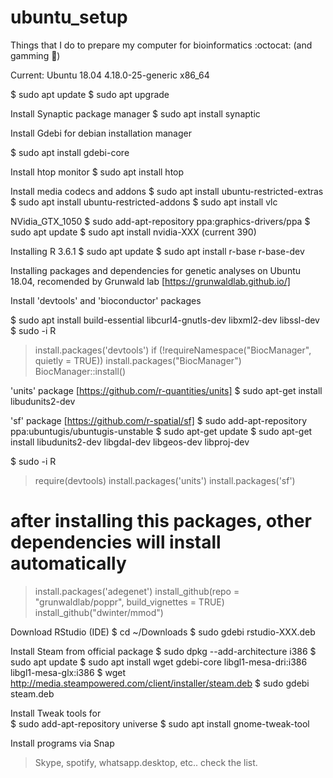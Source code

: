 # ubuntu_setup
Things that I do to prepare my computer for bioinformatics :octocat: (and gamming :space_invader:)

Current: Ubuntu 18.04 4.18.0-25-generic x86_64 

$ sudo apt update
$ sudo apt upgrade

Install Synaptic package manager
$ sudo apt install synaptic

Install Gdebi for debian installation manager

$ sudo apt install gdebi-core

Install htop monitor
$ sudo apt install htop


Install media codecs and addons
$ sudo apt install ubuntu-restricted-extras
$ sudo apt install ubuntu-restricted-addons
$ sudo apt install vlc

NVidia_GTX_1050
$ sudo add-apt-repository ppa:graphics-drivers/ppa
$ sudo apt update
$ sudo apt install nvidia-XXX (current 390)

Installing R 3.6.1
$ sudo apt update
$ sudo apt install r-base r-base-dev

Installing packages and dependencies for genetic analyses on Ubuntu 18.04, recomended by Grunwald lab [https://grunwaldlab.github.io/]

Install 'devtools' and 'bioconductor' packages

$ sudo apt install build-essential libcurl4-gnutls-dev libxml2-dev libssl-dev
$ sudo -i R
> install.packages('devtools')
> if (!requireNamespace("BiocManager", quietly = TRUE))
    install.packages("BiocManager")
BiocManager::install()

'units' package [https://github.com/r-quantities/units]
$ sudo apt-get install libudunits2-dev

'sf' package [https://github.com/r-spatial/sf]
$ sudo add-apt-repository ppa:ubuntugis/ubuntugis-unstable
$ sudo apt-get update
$ sudo apt-get install libudunits2-dev libgdal-dev libgeos-dev libproj-dev 

$ sudo -i R
> require(devtools)
> install.packages('units')
> install.packages('sf')
# after installing this packages, other dependencies will install automatically
> install.packages('adegenet')
> install_github(repo = "grunwaldlab/poppr", build_vignettes = TRUE)
> install_github("dwinter/mmod")

Download RStudio (IDE)
$ cd ~/Downloads
$ sudo gdebi rstudio-XXX.deb

Install Steam from official package
$ sudo dpkg --add-architecture i386
$ sudo apt update
$ sudo apt install wget gdebi-core libgl1-mesa-dri:i386 libgl1-mesa-glx:i386
$ wget http://media.steampowered.com/client/installer/steam.deb
$ sudo gdebi steam.deb

Install Tweak tools for  
$ sudo add-apt-repository universe
$ sudo apt install gnome-tweak-tool



Install programs via Snap
> Skype, spotify, whatsapp.desktop, etc.. check the list.

